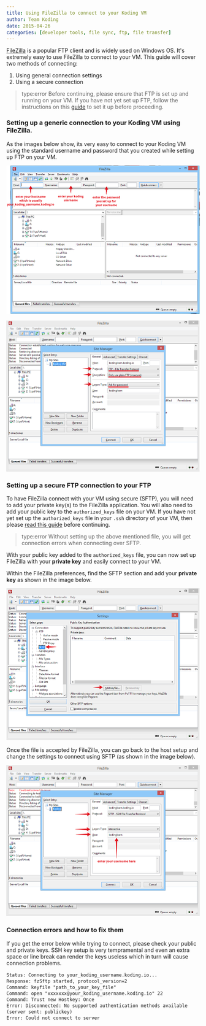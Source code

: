 ```yaml
---
title: Using FileZilla to connect to your Koding VM
author: Team Koding
date: 2015-04-26
categories: [developer tools, file sync, ftp, file transfer]
---
```


[FileZilla](https://filezilla-project.org/) is a popular FTP client and is widely used
on Windows OS. It's extremely easy to use FileZilla to connect to your VM. This guide
will cover two methods of connecting:
1. Using general connection settings
2. Using a secure connection

> type:error
> Before continuing, please ensure that FTP is set up and running on your VM. If you 
> have not yet set up FTP, follow the instructions on this [guide](http://learn.koding.com/guides/setting-up-ftp-on-koding/) to set it up before
> proceeding.

### Setting up a generic connection to your Koding VM using FileZilla.

As the images below show, its very easy to connect to your Koding VM using the standard
username and password that you created while setting up FTP on your VM.

![pic 1](filezilla1.png)

![pic 2](filezilla2.png)

### Setting up a secure FTP connection to your FTP
To have FileZilla connect with your VM using secure (SFTP), you will need to add your
private key(s) to the FileZilla application. You will also need to add your public key
to the `authorized_keys` file on your VM. If you have not yet set up the
`authorized_keys` file in your `.ssh` directory of your VM, then please [read this guide](http://learn.koding.com/guides/ssh-into-your-vm/#adding-to-your-authorized-keys) before continuing.
> type:error
> Without setting up the above mentioned file, you will get
> connection errors when connecting over SFTP.

With your public key added to the `authorized_keys` file, you can now set up
FileZilla with your **private key** and easily connect to your VM.

Within the FileZilla preferences, find the SFTP section and add your **private key** as
shown in the image below.

![pic 3](filezilla3.png)

Once the file is accepted by FileZilla, you can go back to the host setup and change the settings
to connect using SFTP (as shown in the image below).

![pic 4](filezilla4.png)

### Connection errors and how to fix them
If you get the error below while trying to connect, please check your public and private keys. 
SSH key setup is very tempramental and even an extra space or line break can render the keys useless
which in turn will cause connection problems.
```
Status: Connecting to your_koding_username.koding.io...
Response: fzSftp started, protocol_version=2
Command: keyfile "path_to_your_key_file"
Command: open "xxxxxxx@your_koding_username.koding.io" 22
Command: Trust new Hostkey: Once
Error: Disconnected: No supported authentication methods available (server sent: publickey)
Error: Could not connect to server
```
